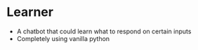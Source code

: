# Learner
- A chatbot that could learn what to respond on certain inputs
- Completely using vanilla python

